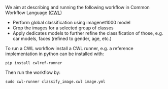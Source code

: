 We aim at describing and running the following workflow in Common Workflow Language ([CWL](http://www.commonwl.org/draft-3/UserGuide.html#First_example)) 

* Perform global classification using imagenet1000 model
* Crop the images for a selected group of classes
* Apply dedicates models to further refine the classification of those, e.g. car models, faces (refined to gender, age, etc.)

To run a CWL workflow install a CWL runner, e.g. a reference implementation in python can be installed with:
```
pip install cwlref-runner
```

Then run the workflow by:
```
sudo cwl-runner classify_image.cwl image.yml
```

